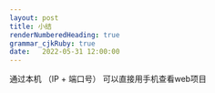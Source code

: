 ```yaml
---
layout: post
title: 小结
renderNumberedHeading: true
grammar_cjkRuby: true
date:   2022-05-31 12:00:00
---
```

通过本机 （IP + 端口号） 可以直接用手机查看web项目